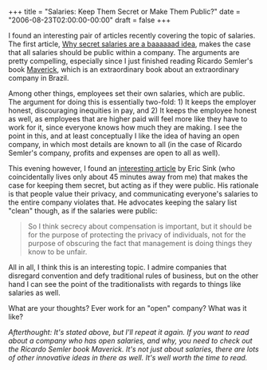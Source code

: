 +++
title = "Salaries: Keep Them Secret or Make Them Public?"
date = "2006-08-23T02:00:00-00:00"
draft = false
+++

I found an interesting pair of articles recently covering the topic of
salaries. The first article, [Why secret salaries are a baaaaaad
idea](http://positivesharing.com/2006/08/why-secret-salaries-are-a-baaaaaad-idea/),
makes the case that all salaries should be public within a company. The
arguments are pretty compelling, especially since I just finished
reading Ricardo Semler's book
[Maverick](http://www.amazon.com/exec/obidos/ASIN/0446670553/approachingno-20/102-4264162-0334515?%5Fencoding=UTF8&camp=1789&link%5Fcode=xm2),
which is an extraordinary book about an extraordinary company in Brazil.

Among other things, employees set their own salaries, which are public.
The argument for doing this is essentially two-fold: 1) It keeps the
employer honest, discouraging inequities in pay, and 2) It keeps the
employee honest as well, as employees that are higher paid will feel
more like they have to work for it, since everyone knows how much they
are making. I see the point in this, and at least conceptually I like
the idea of having an open company, in which most details are known to
all (in the case of Ricardo Semler's company, profits and expenses are
open to all as well).

This evening however, I found an [interesting
article](http://www.ericsink.com/articles/Compensation.html) by Eric
Sink (who coincidentally lives only about 45 minutes away from me) that
makes the case for keeping them secret, but acting as if they were
public. His rationale is that people value their privacy, and
communicating everyone's salaries to the entire company violates that.
He advocates keeping the salary list "clean" though, as if the salaries
were public:

> So I think secrecy about compensation is important, but it should be
> for the purpose of protecting the privacy of individuals, not for the
> purpose of obscuring the fact that management is doing things they
> know to be unfair.

All in all, I think this is an interesting topic. I admire companies
that disregard convention and defy traditional rules of business, but on
the other hand I can see the point of the traditionalists with regards
to things like salaries as well.

What are your thoughts? Ever work for an "open" company? What was it
like?

<i>Afterthought: It's stated above, but I'll repeat it again. If you
want to read about a company who has open salaries, and why, you need to
check out the Ricardo Semler book Maverick. It's not just about
salaries, there are lots of other innovative ideas in there as well.
It's well worth the time to read.</i>


